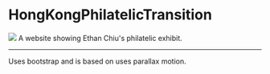 # HongKongPhilatelicTransition
<img src="https://lh4.googleusercontent.com/4s9z5BCJnvhcV3cV3VCYFSjR26lM9XSbPIK4LeTK3NFR213s4a6-jj1uijVJZVbdZVXz3gb_xLv82MM=w1341-h486-rw">
A website showing Ethan Chiu's philatelic exhibit. 
<hr>
Uses bootstrap and is based on uses parallax motion. 
